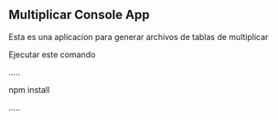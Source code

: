 ## Multiplicar Console App

Esta es una aplicacion para generar archivos de tablas de multiplicar


Ejecutar este comando

.....

npm install

.....